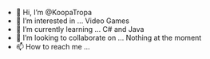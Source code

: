 - 👋 Hi, I’m @KoopaTropa
- 👀 I’m interested in ... Video Games
- 🌱 I’m currently learning ... C# and Java
- 💞️ I’m looking to collaborate on ... Nothing at the moment
- 📫 How to reach me ...

<!---
KoopaTropa/KoopaTropa is a ✨ special ✨ repository because its `README.md` (this file) appears on your GitHub profile.
You can click the Preview link to take a look at your changes.
--->
